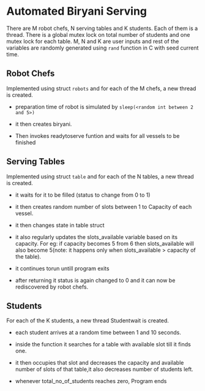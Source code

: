# Automated Biryani Serving

There are M robot chefs, N serving tables and K students. Each of them is a thread. There is a global mutex lock on total number of students and one mutex lock for each table.
M, N and K are user inputs and rest of the variables are randomly generated using `rand` function in C with seed current time.

## Robot Chefs 
Implemented using struct `robots` and for each of the M chefs, a new thread is created.

 - preparation time of robot is simulated by `sleep(<random int between 2 and 5>)`

 - it then creates biryani.

 - Then invokes readytoserve funtion and waits for all vessels to be finished

## Serving Tables
Implemented using struct `table` and for each of the N tables, a new thread is created. 

 - it waits for it to be filled (status to change from 0 to 1)

 - it then creates random number of slots between 1 to Capacity of each vessel.

 - it then changes state in table struct 
 - it also regularly updates the slots_available variable based on its capacity. For eg: if capacity becomes 5 from 6 then slots_available will also become 5(note: it happens only when slots_available > capacity of the table).

 - it continues torun untill program exits

 - after returning it status is again changed to 0 and it can now be rediscovered by robot chefs.

## Students
For each of the K students, a new thread Studentwait is created.

 - each student arrives at a random time between 1 and 10 seconds.

 - inside the function it searches for a table with available slot till it finds one.

 - it then occupies that slot and decreases the capacity and available number of slots of that table,it also decreases number of students left.

 - whenever total_no_of_students reaches zero, Program ends
